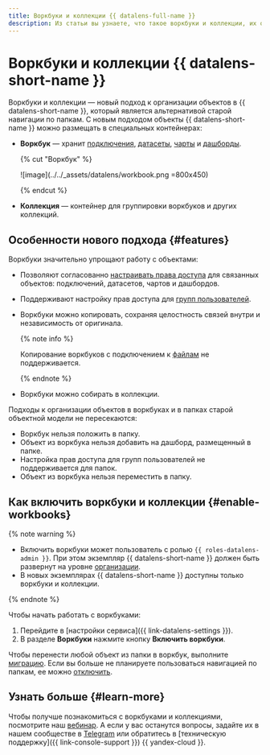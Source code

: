 ```yaml
---
title: Воркбуки и коллекции {{ datalens-full-name }}
description: Из статьи вы узнаете, что такое воркбуки и коллекции, их особенности и как начать с ними работать.
---
```


# Воркбуки и коллекции {{ datalens-short-name }}


Воркбуки и коллекции — новый подход к организации объектов в {{ datalens-short-name }}, который является альтернативой старой навигации по папкам. С новым подходом объекты {{ datalens-short-name }} можно размещать в специальных контейнерах:

* **Воркбук** — хранит [подключения](../concepts/connection.md), [датасеты](../dataset/index.md), [чарты](../concepts/chart/index.md) и [дашборды](../concepts/dashboard.md).

  {% cut "Воркбук" %}

  ![image](../../_assets/datalens/workbook.png =800x450)

  {% endcut %}

* **Коллекция** — контейнер для группировки воркбуков и других коллекций.

## Особенности нового подхода {#features}

Воркбуки значительно упрощают работу с объектами​:

* Позволяют согласованно [настраивать права доступа](./security.md) для связанных объектов: подключений, датасетов, чартов и дашбордов.
* Поддерживают настройку прав доступа для [групп пользователей](../../iam/operations/groups/create.md).
* Воркбуки можно копировать, сохраняя целостность связей внутри и независимость от оригинала.

  {% note info %}

  Копирование воркбуков с подключением к [файлам](../operations/connection/create-file.md) не поддерживается.

  {% endnote %}

* Воркбуки можно собирать в коллекции.

Подходы к организации объектов в воркбуках и в папках старой объектной модели не пересекаются:

* Воркбук нельзя положить в папку.
* Объект из воркбука нельзя добавить на дашборд, размещенный в папке.
* Настройка прав доступа для групп пользователей не поддерживается для папок.
* Объект из воркбука нельзя переместить в папку.

## Как включить воркбуки и коллекции {#enable-workbooks}

{% note warning %}

* Включить воркбуки может пользователь с ролью `{{ roles-datalens-admin }}`. При этом экземпляр {{ datalens-short-name }} должен быть развернут на уровне [организации](../concepts/organizations.md).
* В новых экземплярах {{ datalens-short-name }} доступны только воркбуки и коллекции.

{% endnote %}

Чтобы начать работать с воркбуками:

1. Перейдите в [настройки сервиса]({{ link-datalens-settings }}).
1. В разделе **Воркбуки** нажмите кнопку **Включить воркбуки**.

Чтобы перенести любой объект из папки в воркбук, выполните [миграцию](./migrations.md). Если вы больше не планируете пользоваться навигацией по папкам, ее можно [отключить](../settings/disable-folder-navigation.md).


## Узнать больше {#learn-more}

Чтобы получше познакомиться с воркбуками и коллекциями, посмотрите наш [вебинар](https://yandex.cloud/ru/events/815). А если у вас останутся вопросы, задайте их в нашем сообществе в [Telegram](https://t.me/YandexDataLens) или обратитесь в [техническую поддержку]({{ link-console-support }}) {{ yandex-cloud }}.



